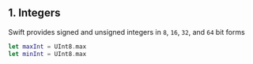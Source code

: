## 1. Integers

Swift provides signed and unsigned integers in `8`, `16`, `32`, and `64` bit forms

```swift
let maxInt = UInt8.max
let minInt = UInt8.max
```

